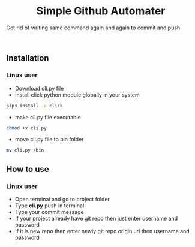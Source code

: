 <h1 align="center">Simple Github Automater</h1>
<p>Get rid of writing same command again and again to commit and push</p>

<br>

## Installation

### Linux user

* Download cli.py file
* install click python module globally in your system
```sh
pip3 install -u click
 ```
 * make cli.py file executable
 ```sh
 chmod +x cli.py
 ```
 * move cli.py file to bin folder
 ```sh
 mv cli.py /bin
 ```
 
 ## How to use

 ### Linux user

 * Open terminal and go to project folder
 * Type <b>cli.py</b> push in terminal
 * Type your commit message
 * If your project already have git repo then just enter username and password
 * If it is new repo then enter newly git repo origin url then username and password